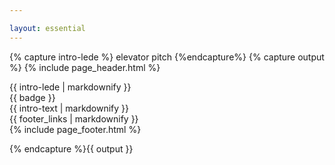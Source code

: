 ```yaml
---

layout: essential
---
```



{% capture intro-lede %}
elevator pitch
{%endcapture%}
{% capture output %}
{% include page_header.html %}

<div class="frontpage-background">
  <section class="intro intro-background">
    <div class="intro-lede">
      {{ intro-lede | markdownify }}
    </div>
    <div class="planes"></div>
    <div class="badge">
      {{ badge }}
    </div>
  </section>
</div>


<div id="page-wrap" class="page-content" role="main">
  <section class="intro-text wrapper">{{ intro-text | markdownify }}</section>
</div>

<footer class="footerlinks">
  {{ footer_links | markdownify }}
</footer>
{% include page_footer.html %}

<script src="/assets/lib/banner.css"></script>
{% endcapture %}{{ output }}